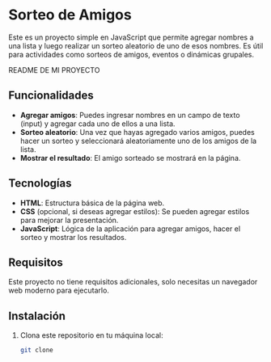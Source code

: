 # Sorteo de Amigos

Este es un proyecto simple en JavaScript que permite agregar nombres a una lista y luego realizar un sorteo aleatorio de uno de esos nombres.
Es útil para actividades como sorteos de amigos, eventos o dinámicas grupales.


README DE MI PROYECTO
## Funcionalidades

- **Agregar amigos**: Puedes ingresar nombres en un campo de texto (input) y agregar cada uno de ellos a una lista.
- **Sorteo aleatorio**: Una vez que hayas agregado varios amigos, puedes hacer un sorteo y seleccionará aleatoriamente uno de los amigos de la lista.
- **Mostrar el resultado**: El amigo sorteado se mostrará en la página.

## Tecnologías

- **HTML**: Estructura básica de la página web.
- **CSS** (opcional, si deseas agregar estilos): Se pueden agregar estilos para mejorar la presentación.
- **JavaScript**: Lógica de la aplicación para agregar amigos, hacer el sorteo y mostrar los resultados.

## Requisitos

Este proyecto no tiene requisitos adicionales, solo necesitas un navegador web moderno para ejecutarlo.

## Instalación

1. Clona este repositorio en tu máquina local:
   ```bash
   git clone 

